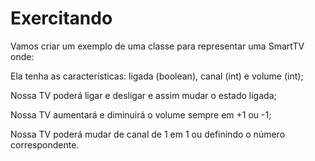 # Exercitando

Vamos criar um exemplo de uma classe para representar uma SmartTV onde:

Ela tenha as características: ligada (boolean), canal (int) e volume (int);

Nossa TV poderá ligar e desligar e assim mudar o estado ligada;

Nossa TV aumentará e diminuirá o volume sempre em +1 ou -1;

Nossa TV poderá mudar de canal de 1 em 1 ou definindo o número correspondente.